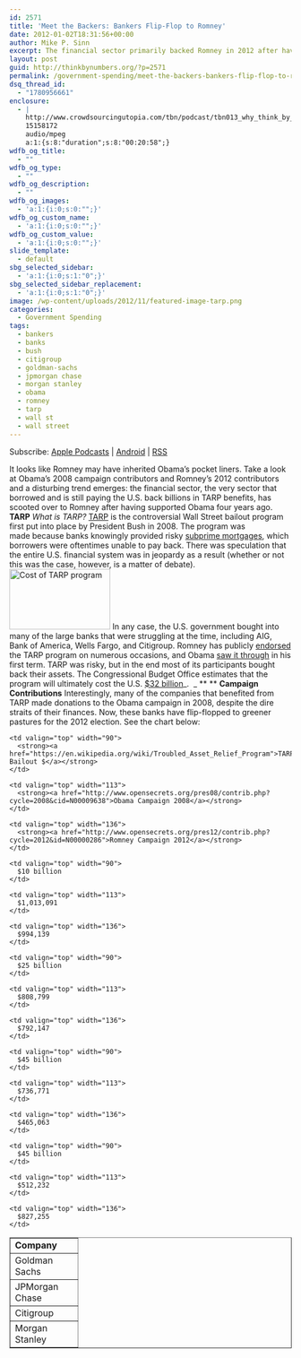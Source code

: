```yaml
---
id: 2571
title: 'Meet the Backers: Bankers Flip-Flop to Romney'
date: 2012-01-02T18:31:56+00:00
author: Mike P. Sinn
excerpt: The financial sector primarily backed Romney in 2012 after having supported Obama in 2008.
layout: post
guid: http://thinkbynumbers.org/?p=2571
permalink: /government-spending/meet-the-backers-bankers-flip-flop-to-romney/
dsq_thread_id:
  - "1780956661"
enclosure:
  - |
    http://www.crowdsourcingutopia.com/tbn/podcast/tbn013_why_think_by_numbers.mp3
    15158172
    audio/mpeg
    a:1:{s:8:"duration";s:8:"00:20:58";}
wdfb_og_title:
  - ""
wdfb_og_type:
  - ""
wdfb_og_description:
  - ""
wdfb_og_images:
  - 'a:1:{i:0;s:0:"";}'
wdfb_og_custom_name:
  - 'a:1:{i:0;s:0:"";}'
wdfb_og_custom_value:
  - 'a:1:{i:0;s:0:"";}'
slide_template:
  - default
sbg_selected_sidebar:
  - 'a:1:{i:0;s:1:"0";}'
sbg_selected_sidebar_replacement:
  - 'a:1:{i:0;s:1:"0";}'
image: /wp-content/uploads/2012/11/featured-image-tarp.png
categories:
  - Government Spending
tags:
  - bankers
  - banks
  - bush
  - citigroup
  - goldman-sachs
  - jpmorgan chase
  - morgan stanley
  - obama
  - romney
  - tarp
  - wall st
  - wall street
---
```

<div class="powerpress_player" id="powerpress_player_230">
</div>

<p class="powerpress_links powerpress_subscribe_links">
  Subscribe: <a href="https://itunes.apple.com/us/podcast/think-by-numbers/id660714690?mt=2&ls=1#episodeGuid=http%3A%2F%2Fthinkbynumbers.org%2F%3Fp%3D2571" class="powerpress_link_subscribe powerpress_link_subscribe_itunes" title="Subscribe on Apple Podcasts" rel="nofollow">Apple Podcasts</a> | <a href="https://subscribeonandroid.com/thinkbynumbers.org/feed/podcast/" class="powerpress_link_subscribe powerpress_link_subscribe_android" title="Subscribe on Android" rel="nofollow">Android</a> | <a href="https://thinkbynumbers.org/feed/podcast/" class="powerpress_link_subscribe powerpress_link_subscribe_rss" title="Subscribe via RSS" rel="nofollow">RSS</a>
</p>

It looks like Romney may have inherited Obama’s pocket liners. Take a look at Obama’s 2008 campaign contributors and Romney’s 2012 contributors and a disturbing trend emerges: the financial sector, the very sector that borrowed and is still paying the U.S. back billions in TARP benefits, has scooted over to Romney after having supported Obama four years ago. **TARP** _What is TARP?_ [TARP](https://en.wikipedia.org/wiki/Troubled_Asset_Relief_Program) is the controversial Wall Street bailout program first put into place by President Bush in 2008. The program was made because banks knowingly provided risky [subprime mortgages](https://en.wikipedia.org/wiki/Subprime_mortgage_crisis), which borrowers were oftentimes unable to pay back. There was speculation that the entire U.S. financial system was in jeopardy as a result (whether or not this was the case, however, is a matter of debate).<img data-attachment-id="2572" data-permalink="https://thinkbynumbers.org/government-spending/meet-the-backers-bankers-flip-flop-to-romney/attachment/tarp/" data-orig-file="https://thinkbynumbers.org/wp-content/uploads/2012/11/TARp.png" data-orig-size="180,108" data-comments-opened="1" data-image-meta="{&quot;aperture&quot;:&quot;0&quot;,&quot;credit&quot;:&quot;&quot;,&quot;camera&quot;:&quot;&quot;,&quot;caption&quot;:&quot;&quot;,&quot;created_timestamp&quot;:&quot;0&quot;,&quot;copyright&quot;:&quot;&quot;,&quot;focal_length&quot;:&quot;0&quot;,&quot;iso&quot;:&quot;0&quot;,&quot;shutter_speed&quot;:&quot;0&quot;,&quot;title&quot;:&quot;&quot;,&quot;orientation&quot;:&quot;0&quot;}" data-image-title="TARp" data-image-description="" data-medium-file="https://thinkbynumbers.org/wp-content/uploads/2012/11/TARp.png" data-large-file="https://thinkbynumbers.org/wp-content/uploads/2012/11/TARp.png" class="alignleft size-full wp-image-2572" title="TARP Bailout Program" src="http://thinkbynumbers.org/wp-content/uploads/2012/11/TARp.png" alt="Cost of TARP program" width="180" height="108" /> In any case, the U.S. government bought into many of the large banks that were struggling at the time, including AIG, Bank of America, Wells Fargo, and Citigroup. Romney has publicly [endorsed](http://www.politifact.com/truth-o-meter/statements/2012/may/18/mitt-romney/did-mitt-romney-flip-flop-tarp/) the TARP program on numerous occasions, and Obama [saw it through](https://en.wikipedia.org/wiki/Dodd%E2%80%93Frank_Wall_Street_Reform_and_Consumer_Protection_Act) in his first term. TARP was risky, but in the end most of its participants bought back their assets. The Congressional Budget Office estimates that the program will ultimately cost the U.S. [$32 billion](https://www.cbo.gov/publication/43138)_.  _ ** ** **Campaign Contributions** Interestingly, many of the companies that benefited from TARP made donations to the Obama campaign in 2008, despite the dire straits of their finances. Now, these banks have flip-flopped to greener pastures for the 2012 election. See the chart below:

<table border="1" cellspacing="0" cellpadding="0">
  <tr>
    <td valign="top" width="104">
      <strong>Company</strong>
    </td>
    
    <td valign="top" width="90">
      <strong><a href="https://en.wikipedia.org/wiki/Troubled_Asset_Relief_Program">TARP Bailout $</a></strong>
    </td>
    
    <td valign="top" width="113">
      <strong><a href="http://www.opensecrets.org/pres08/contrib.php?cycle=2008&cid=N00009638">Obama Campaign 2008</a></strong>
    </td>
    
    <td valign="top" width="136">
      <strong><a href="http://www.opensecrets.org/pres12/contrib.php?cycle=2012&id=N00000286">Romney Campaign 2012</a></strong>
    </td>
  </tr>
  
  <tr>
    <td valign="top" width="104">
      Goldman Sachs
    </td>
    
    <td valign="top" width="90">
      $10 billion
    </td>
    
    <td valign="top" width="113">
      $1,013,091
    </td>
    
    <td valign="top" width="136">
      $994,139
    </td>
  </tr>
  
  <tr>
    <td valign="top" width="104">
      JPMorgan Chase
    </td>
    
    <td valign="top" width="90">
      $25 billion
    </td>
    
    <td valign="top" width="113">
      $808,799
    </td>
    
    <td valign="top" width="136">
      $792,147
    </td>
  </tr>
  
  <tr>
    <td valign="top" width="104">
      Citigroup
    </td>
    
    <td valign="top" width="90">
      $45 billion
    </td>
    
    <td valign="top" width="113">
      $736,771
    </td>
    
    <td valign="top" width="136">
      $465,063
    </td>
  </tr>
  
  <tr>
    <td valign="top" width="104">
      Morgan Stanley
    </td>
    
    <td valign="top" width="90">
      $45 billion
    </td>
    
    <td valign="top" width="113">
      $512,232
    </td>
    
    <td valign="top" width="136">
      $827,255
    </td>
  </tr>
</table>